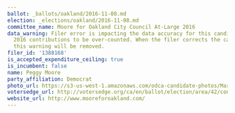 ```yaml
---
ballot: _ballots/oakland/2016-11-08.md
election: _elections/oakland/2016-11-08.md
committee_name: Moore for Oakland City Council At-Large 2016
data_warning: Filer error is impacting the data accuracy for this candidate and causing
  2016 contributions to be over-counted. When the filer corrects the campaign statement,
  this warning will be removed.
filer_id: '1388168'
is_accepted_expenditure_ceiling: true
is_incumbent: false
name: Peggy Moore
party_affiliation: Democrat
photo_url: https://s3-us-west-1.amazonaws.com/odca-candidate-photos/Margaret-Moore.png
votersedge_url: http://votersedge.org/ca/en/ballot/election/area/42/contests/contest/13234/candidate/130752?&county=Alameda%20County&election_authority_id=1
website_url: http://www.mooreforoakland.com/
---
```

